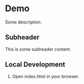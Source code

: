 # Demo

Some description.

## Subheader

This is some subheader content.

## Local Development

1. Open index.html in your browser.
